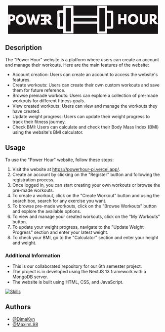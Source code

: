 <p align="center">
  <img  src="public/PowerHourLogoForGit.png">
</p>

## Description
The "Power Hour" website is a platform where users can create an account and manage their workouts. Here are the main features of the website:
- Account creation: Users can create an account to access the website's features.
- Create workouts: Users can create their own custom workouts and save them for future reference.
- Browse premade workouts: Users can explore a collection of pre-made workouts for different fitness goals.
- View created workouts: Users can view and manage the workouts they have created.
- Update weight progress: Users can update their weight progress to track their fitness journey.
- Check BMI: Users can calculate and check their Body Mass Index (BMI) using the website's BMI calculator.

## Usage
To use the "Power Hour" website, follow these steps:
1. Visit the website at https://powerhour-pi.vercel.app/.
2. Create an account by clicking on the "Register" button and following the registration process.
3. Once logged in, you can start creating your own workouts or browse the pre-made workouts.
4. To create a workout, click on the "Create Workout" button and using the search box, search for any exercise you want.
5. To browse pre-made workouts, click on the "Browse Workouts" button and explore the available options.
6. To view and manage your created workouts, click on the "My Workouts" button.
7. To update your weight progress, navigate to the "Update Weight Progress" section and enter your latest weight.
8. To check your BMI, go to the "Calculator" section and enter your height and weight.

### Additional Information
- This is our collaborated repository for our 6th semester project.
- The project is in developed using the NextJS 13 framework with a MongoDB server.
- The website is built using HTML, CSS, and JavaScript.
  
[![Skills](https://skillicons.dev/icons?i=js,html,css,mongodb,nextjs,react)](https://skillicons.dev)

## Authors
- [@DimaKyn](https://github.com/DimaKyn)
- [@MaximL98](https://github.com/MaximL98)
